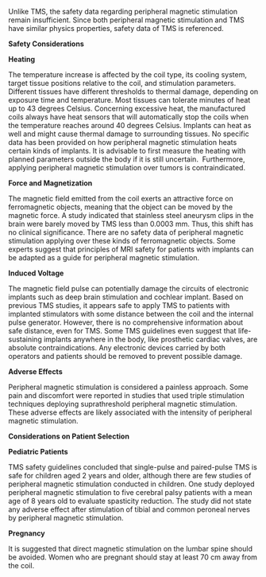 Unlike TMS, the safety data regarding peripheral magnetic stimulation remain insufficient. Since both peripheral magnetic stimulation and TMS have similar physics properties, safety data of TMS is referenced.

**Safety Considerations**

**Heating**

The temperature increase is affected by the coil type, its cooling system, target tissue positions relative to the coil, and stimulation parameters. Different tissues have different thresholds to thermal damage, depending on exposure time and temperature. Most tissues can tolerate minutes of heat up to 43 degrees Celsius. Concerning excessive heat, the manufactured coils always have heat sensors that will automatically stop the coils when the temperature reaches around 40 degrees Celsius. Implants can heat as well and might cause thermal damage to surrounding tissues. No specific data has been provided on how peripheral magnetic stimulation heats certain kinds of implants. It is advisable to first measure the heating with planned parameters outside the body if it is still uncertain.  Furthermore, applying peripheral magnetic stimulation over tumors is contraindicated.

**Force and Magnetization**

The magnetic field emitted from the coil exerts an attractive force on ferromagnetic objects, meaning that the object can be moved by the magnetic force. A study indicated that stainless steel aneurysm clips in the brain were barely moved by TMS less than 0.0003 mm. Thus, this shift has no clinical significance. There are no safety data of peripheral magnetic stimulation applying over these kinds of ferromagnetic objects. Some experts suggest that principles of MRI safety for patients with implants can be adapted as a guide for peripheral magnetic stimulation.

**Induced Voltage**

The magnetic field pulse can potentially damage the circuits of electronic implants such as deep brain stimulation and cochlear implant. Based on previous TMS studies, it appears safe to apply TMS to patients with implanted stimulators with some distance between the coil and the internal pulse generator. However, there is no comprehensive information about safe distance, even for TMS. Some TMS guidelines even suggest that life-sustaining implants anywhere in the body, like prosthetic cardiac valves, are absolute contraindications. Any electronic devices carried by both operators and patients should be removed to prevent possible damage.

**Adverse Effects**

Peripheral magnetic stimulation is considered a painless approach. Some pain and discomfort were reported in studies that used triple stimulation techniques deploying suprathreshold peripheral magnetic stimulation. These adverse effects are likely associated with the intensity of peripheral magnetic stimulation.

**Considerations on Patient Selection**

**Pediatric Patients**

TMS safety guidelines concluded that single-pulse and paired-pulse TMS is safe for children aged 2 years and older, although there are few studies of peripheral magnetic stimulation conducted in children. One study deployed peripheral magnetic stimulation to five cerebral palsy patients with a mean age of 8 years old to evaluate spasticity reduction. The study did not state any adverse effect after stimulation of tibial and common peroneal nerves by peripheral magnetic stimulation.

**Pregnancy**

It is suggested that direct magnetic stimulation on the lumbar spine should be avoided. Women who are pregnant should stay at least 70 cm away from the coil.